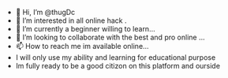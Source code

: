 - 👋 Hi, I’m @thugDc
- 👀 I’m interested in all online hack .
- 🌱 I’m currently a beginner willing to learn...
- 💞️ I’m looking to collaborate with the best and pro online ...
- 📫 How to reach me im available online...
- I will only use my ability and learning for educational purpose
- Im fully ready to be a good citizon on this platform and ourside
<!---
thugDc/thugDc is a ✨ special ✨ repository because its `README.md` (this file) appears on your GitHub profile.
You can click the Preview link to take a look at your changes.
--->

